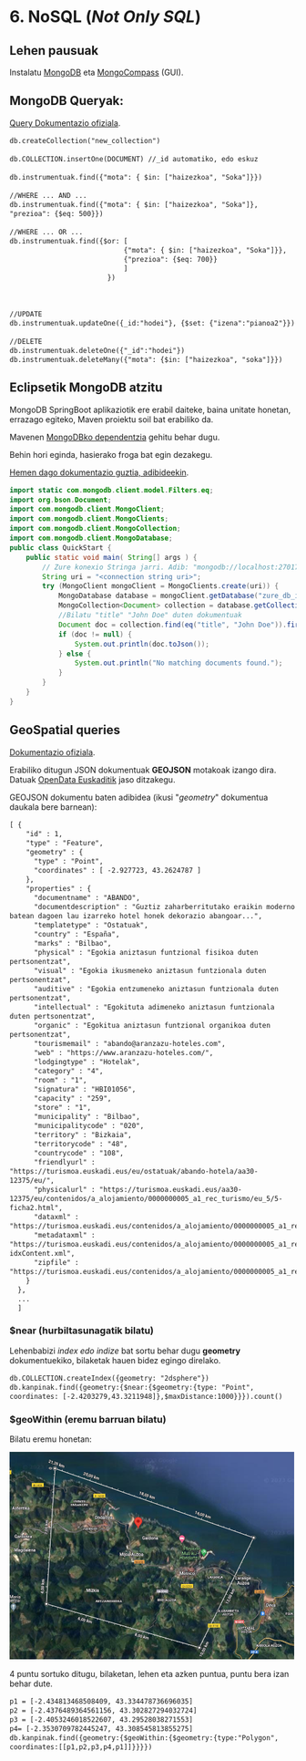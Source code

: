 # 6. NoSQL (*Not Only SQL*)

## Lehen pausuak

Instalatu [MongoDB](https://www.mongodb.com/try/download/community) eta [MongoCompass](https://www.mongodb.com/products/tools/compass) (GUI).

## MongoDB Queryak:
[Query Dokumentazio ofiziala](https://www.mongodb.com/docs/manual/tutorial/query-documents/).

```mongosh
db.createCollection("new_collection")

db.COLLECTION.insertOne(DOCUMENT) //_id automatiko, edo eskuz

db.instrumentuak.find({"mota": { $in: ["haizezkoa", "Soka"]}})

//WHERE ... AND ...
db.instrumentuak.find({"mota": { $in: ["haizezkoa", "Soka"]}, "prezioa": {$eq: 500}})

//WHERE ... OR ...
db.instrumentuak.find({$or: [ 
							{"mota": { $in: ["haizezkoa", "Soka"]}}, 
							{"prezioa": {$eq: 700}}
							]
						})
						
						
						
//UPDATE
db.instrumentuak.updateOne({_id:"hodei"}, {$set: {"izena":"pianoa2"}})

//DELETE
db.instrumentuak.deleteOne({"_id":"hodei"})
db.instrumentuak.deleteMany({"mota": {$in: ["haizezkoa", "soka"]}})
```

## Eclipsetik MongoDB atzitu

MongoDB SpringBoot aplikaziotik ere erabil daiteke, baina unitate honetan, errazago egiteko, Maven proiektu soil bat erabiliko da.

Mavenen [MongoDBko dependentzia](https://mvnrepository.com/artifact/org.mongodb/mongodb-driver-sync) gehitu behar dugu.

Behin hori eginda, hasierako froga bat egin dezakegu.

[Hemen dago dokumentazio guztia, adibideekin](https://www.mongodb.com/docs/drivers/java/sync/current/quick-start/).

```java
import static com.mongodb.client.model.Filters.eq;
import org.bson.Document;
import com.mongodb.client.MongoClient;
import com.mongodb.client.MongoClients;
import com.mongodb.client.MongoCollection;
import com.mongodb.client.MongoDatabase;
public class QuickStart {
    public static void main( String[] args ) {
        // Zure konexio Stringa jarri. Adib: "mongodb://localhost:27017"
        String uri = "<connection string uri>";
        try (MongoClient mongoClient = MongoClients.create(uri)) {
            MongoDatabase database = mongoClient.getDatabase("zure_db_izena");
            MongoCollection<Document> collection = database.getCollection("zure_kolekzioa");
			//Bilatu "title" "John Doe" duten dokumentuak
            Document doc = collection.find(eq("title", "John Doe")).first();
            if (doc != null) {
                System.out.println(doc.toJson());
            } else {
                System.out.println("No matching documents found.");
            }
        }
    }
}
```


## GeoSpatial queries

[Dokumentazio ofiziala](https://www.mongodb.com/docs/manual/geospatial-queries/).

Erabiliko ditugun JSON dokumentuak **GEOJSON** motakoak izango dira. Datuak [OpenData Euskaditik](https://opendata.euskadi.eus/hasiera/) jaso ditzakegu.

GEOJSON dokumentu baten adibidea (ikusi "*geometry*" dokumentua daukala bere barnean):
```
[ {
    "id" : 1,
    "type" : "Feature",
    "geometry" : {
      "type" : "Point",
      "coordinates" : [ -2.927723, 43.2624787 ]
    },
    "properties" : {
      "documentname" : "ABANDO",
      "documentdescription" : "Guztiz zaharberritutako eraikin moderno batean dagoen lau izarreko hotel honek dekorazio abangoar...",
      "templatetype" : "Ostatuak",
      "country" : "España",
      "marks" : "Bilbao",
      "physical" : "Egokia aniztasun funtzional fisikoa duten pertsonentzat",
      "visual" : "Egokia ikusmeneko aniztasun funtzionala duten pertsonentzat",
      "auditive" : "Egokia entzumeneko aniztasun funtzionala duten pertsonentzat",
      "intellectual" : "Egokituta adimeneko aniztasun funtzionala duten pertsonentzat",
      "organic" : "Egokitua aniztasun funtzional organikoa duten pertsonentzat",
      "tourismemail" : "abando@aranzazu-hoteles.com",
      "web" : "https://www.aranzazu-hoteles.com/",
      "lodgingtype" : "Hotelak",
      "category" : "4",
      "room" : "1",
      "signatura" : "HBI01056",
      "capacity" : "259",
      "store" : "1",
      "municipality" : "Bilbao",
      "municipalitycode" : "020",
      "territory" : "Bizkaia",
      "territorycode" : "48",
      "countrycode" : "108",
      "friendlyurl" : "https://turismoa.euskadi.eus/eu/ostatuak/abando-hotela/aa30-12375/eu/",
      "physicalurl" : "https://turismoa.euskadi.eus/aa30-12375/eu/contenidos/a_alojamiento/0000000005_a1_rec_turismo/eu_5/5-ficha2.html",
      "dataxml" : "https://turismoa.euskadi.eus/contenidos/a_alojamiento/0000000005_a1_rec_turismo/eu_5/data/5_openData.xml",
      "metadataxml" : "https://turismoa.euskadi.eus/contenidos/a_alojamiento/0000000005_a1_rec_turismo/r01Index/0000000005_a1_rec_turismo-idxContent.xml",
      "zipfile" : "https://turismoa.euskadi.eus/contenidos/a_alojamiento/0000000005_a1_rec_turismo/opendata/0000000005_a1_rec_turismo.zip"
    }
  }, 
  ...
  ]
```
### $near (hurbiltasunagatik bilatu)
Lehenbabizi *index edo indize* bat sortu behar dugu **geometry** dokumentuekiko, bilaketak hauen bidez egingo direlako. 

```
db.COLLECTION.createIndex({geometry: "2dsphere"})
db.kanpinak.find({geometry:{$near:{$geometry:{type: "Point", coordinates: [-2.4203279,43.3211948]},$maxDistance:1000}}}).count()
```


### $geoWithin (eremu barruan bilatu)

Bilatu eremu honetan:

<img src="img/06-NoSQL/area.png" alt= "Bilaketa eremua" width="500px">

4 puntu sortuko ditugu, bilaketan, lehen eta azken puntua, puntu bera izan behar dute.
```
p1 = [-2.434813468508409, 43.334478736696035]
p2 = [-2.4376489364561156, 43.302827294032724]
p3 = [-2.4053246018522607, 43.29528038271553]
p4= [-2.3530709782445247, 43.308545813855275]
db.kanpinak.find({geometry:{$geoWithin:{$geometry:{type:"Polygon", coordinates:[[p1,p2,p3,p4,p1]]}}}})
``` 